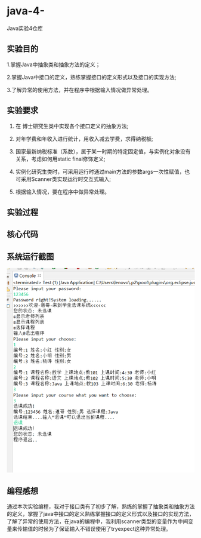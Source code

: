 # java-4-
Java实验4仓库

## 实验目的
   1.掌握Java中抽象类和抽象方法的定义； 
   
   2.掌握Java中接口的定义，熟练掌握接口的定义形式以及接口的实现方法;
   
   3.了解异常的使用方法，并在程序中根据输入情况做异常处理。

## 实验要求
   1.	在 博士研究生类中实现各个接口定义的抽象方法;
   
   2.	对年学费和年收入进行统计，用收入减去学费，求得纳税额;
   
   3.	国家最新纳税标准（系数），属于某一时期的特定固定值，与实例化对象没有关系，考虑如何用static  final修饰定义;
   
   4.	实例化研究生类时，可采用运行时通过main方法的参数args一次性赋值，也可采用Scanner类实现运行时交互式输入;
   
   5.	根据输入情况，要在程序中做异常处理。

 ## 实验过程
   
 ## 核心代码

## 系统运行截图
![result](https://github.com/Gh0st-arch/Java-2/blob/main/img/QQ%E6%88%AA%E5%9B%BE20201024160116.png)
## 编程感想
   通过本次实验编程，我对于接口类有了初步了解，熟练的掌握了抽象类和抽象方法的定义，掌握了java中接口的定义熟练掌握接口的定义形式以及接口的实现方法，了解了异常的使用方法，在java的编程中，我利用scanner类型的变量作为中间变量来传输值的时候为了保证输入不错误使用了tryexpect这种异常处理。
